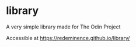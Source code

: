 # library

A very simple library made for The Odin Project

Accessible at https://redeminence.github.io/library/
